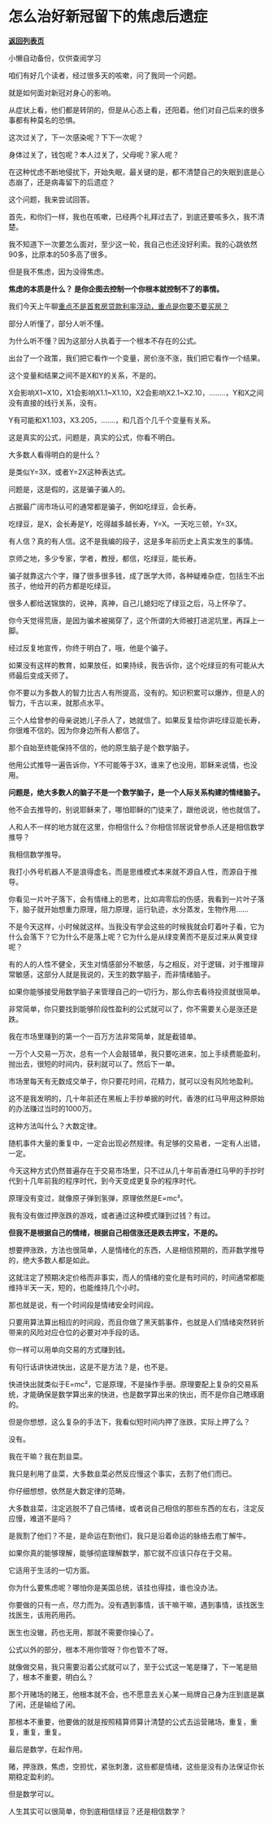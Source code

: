# 怎么治好新冠留下的焦虑后遗症

[**返回列表页**](/gzh/记忆承载3)

小懒自动备份，仅供查阅学习

咱们有好几个读者，经过很多天的咳嗽，问了我同一个问题。  

就是如何面对新冠对身心的影响。

从症状上看，他们都是转阴的，但是从心态上看，还阳着。他们对自己后来的很多事都有种莫名的恐惧。

这次过关了，下一次感染呢？下下一次呢？

身体过关了，钱包呢？本人过关了，父母呢？家人呢？  

在这种忧虑不断地侵扰下，开始失眠，最关键的是，都不清楚自己的失眠到底是心态崩了，还是病毒留下的后遗症？

这个问题，我来尝试回答。  

首先，和你们一样，我也在咳嗽，已经两个礼拜过去了，到底还要咳多久，我不清楚。

我不知道下一次要怎么面对，至少这一轮，我自己也还没好利索。我的心跳依然90多，比原本的50多高了很多。

但是我不焦虑，因为没得焦虑。  

 **焦虑的本质是什么？ 是你企图去控制一个你根本就控制不了的事情。**

我们今天上午聊[重点不是首套房贷款利率浮动，重点是你要不要买房？](http://mp.weixin.qq.com/s?__biz=MzU0MjYwNDU2Mw==&mid=2247509328&idx=1&sn=cf26e96e02cf35a736b351f4f56fcf99&chksm=fb1ac92ccc6d403a77ffe938623509db8cd485d5d9c98f1842cb603789529482bb9f89e016ab&scene=21#wechat_redirect)  

部分人听懂了，部分人听不懂。

为什么听不懂？因为这部分人执着于一个根本不存在的公式。  

出台了一个政策，我们把它看作一个变量，房价涨不涨，我们把它看作一个结果。  

这个变量和结果之间不是X和Y的关系，不是的。  

X会影响X1~X10，X1会影响X1.1~X1.10，X2会影响X2.1~X2.10，........，Y和X之间没有直接的线行关系，没有。

Y有可能和X1.103，X3.205，.......，和几百个几千个变量有关系。

这是真实的公式，问题是，真实的公式，你看不明白。

大多数人看得明白的是什么？  

是类似Y=3X，或者Y=2X这种表达式。  

问题是，这是假的，这是骗子骗人的。

占据最广阔市场认可的通常都是骗子，例如吃绿豆，会长寿。  

吃绿豆，是X，会长寿是Y，吃得越多越长寿，Y=X。一天吃三顿，Y=3X。

有人信？真的有人信。这不是我编的段子，这是多年前历史上真实发生的事情。

京师之地，多少专家，学者，教授，都信，吃绿豆，能长寿。  

骗子就靠这六个字，赚了很多很多钱，成了医学大师，各种疑难杂症，包括生不出孩子，他给开的药方都是吃绿豆。  

很多人都给送锦旗的，说神，真神，自己儿媳妇吃了绿豆之后，马上怀孕了。  

你今天觉得荒唐，是因为骗术被揭穿了，这个所谓的大师被打进泥坑里，再踩上一脚。  

经过反复地宣传，你终于明白了，哦，他是个骗子。  

如果没有这样的教育，如果放任，如果持续，我告诉你，这个吃绿豆的有可能从大师最后变成天师了。  

你不要以为多数人的智力比古人有所提高，没有的。知识积累可以爆炸，但是人的智力，千古以来，就那点水平。  

三个人给曾参的母亲说她儿子杀人了，她就信了。如果反复给你讲吃绿豆能长寿，你很难不信的。因为你身边所有人都信了。

那个自始至终能保持不信的，他的原生脑子是个数学脑子。  

他用公式推导一遍告诉你，Y不可能等于3X，谁来了也没用，耶稣来说情，也没用。  

 **问题是，绝大多数人的脑子不是一个数学脑子，是一个人际关系构建的情绪脑子。**

他不会去推导的，别说耶稣来了，哪怕耶稣的门徒来了，跟他说说，他也就信了。  

人和人不一样的地方就在这里，你相信什么？你相信邻居说曾参杀人还是相信数学推导？  

我相信数学推导。  

我打小外号机器人不是浪得虚名，而是思维模式本来就不源自人性，而源自于推导。  

你看见一片叶子落下，会有情绪上的思考，比如凋零后的伤感，我看到一片叶子落下，脑子就开始想重力原理，阻力原理，运行轨迹，水分蒸发，生物作用......

不是今天这样，小时候就这样。当我没有学会这些的时候我就会盯着叶子看，它为什么会落下？它为什么不是落上呢？它为什么是从绿变黄而不是反过来从黄变绿呢？  

有的人的人性不健全，天生对情感部分不敏感，与之相反，对于逻辑，对于推理非常敏感，这部分人就是我说的，天生的数学脑子，而非情绪脑子。  

如果你能够接受用数学脑子来管理自己的一切行为，那么你去看待投资就很简单。  

非常简单，你只要找到能够阶段性盈利的公式就可以了，你不需要关心是涨还是跌。  

我在市场里赚到的第一个一百万方法非常简单，就是截错单。  

一万个人交易一万次，总有一个人会敲错单，我只要吃进来，加上手续费能盈利，抛出去，很短的时间内，获利就可以了。然后下一单。  

市场里每天有无数成交单子，你只要花时间，花精力，就可以没有风险地盈利。  

这不是我发明的，几十年前还在黑板上手抄单据的时代，香港的红马甲用这种原始的办法赚过当时的1000万。

这种方法叫什么？大数定律。  

随机事件大量的重复中，一定会出现必然规律。有足够的交易者，一定有人出错，一定。  

今天这种方式仍然普遍存在于交易市场里，只不过从几十年前香港红马甲的手抄时代到十几年前我的程序时代，到今天变成更复杂的程序时代。  

原理没有变过，就像原子弹到氢弹，原理依然是E=mc²。

我有没有做过押涨跌的游戏，或者通过这种模式赚到过钱？有过。

 **但我不是根据自己的情绪，根据自己相信涨还是跌去押宝，不是的。**

想要押涨跌，方法也很简单，人是情绪化的东西，人是相信预期的，而非数学推导的，绝大多数人都是如此。  

这就注定了预期决定价格而非事实，而人的情绪的变化是有时间的，时间通常都能维持半天一天，短的，也能维持几个小时。

那也就是说，有一个时间段是情绪安全时间段。  

只要用算法算出相应的时间段，而且你做了黑天鹅事件，也就是人们情绪突然转折带来的风险对应仓位的必要对冲手段的话。  

你一样可以用单向交易的方式赚到钱。  

有句行话讲快进快出，这是不是方法？是，也不是。  

快进快出就类似于E=mc²，它是原理，不是操作手册。原理要配上复杂的交易系统，才能确保是数学算出来的快进，也是数学算出来的快出，而不是你自己瞎琢磨的。

但是你想想，这么复杂的手法下，我看似短时间内押了涨跌，实际上押了么？  

没有。

我在干嘛？我在割韭菜。

我只是利用了韭菜，大多数韭菜必然反应慢这个事实，去割了他们而已。

你仔细想想，依然是大数定律的范畴。  

大多数韭菜，注定逃脱不了自己情绪，或者说自己相信的那些东西的左右，注定反应慢，难道不是吗？

是我割了他们？不是，是命运在割他们，我只是沿着命运的脉络去庖丁解牛。  

如果你真的能够理解，能够彻底理解数学，那它就不应该只存在于交易。

它适用于生活的一切方面。

你为什么要焦虑呢？哪怕你是美国总统，该挂也得挂，谁也没办法。  

你要做的只有一点，尽力而为。没有遇到事情，该干嘛干嘛，遇到事情，该找医生找医生，该用药用药。

医生也没辙，药也无用，那就不需要你操心了。

公式以外的部分，根本不用你管呀？你也管不了呀。  

就像做交易，我只需要沿着公式就可以了，至于公式这一笔是赚了，下一笔是赔了，根本不重要，明白么？  

那个开赌场的赌王，他根本就不会，也不愿意去关心某一局牌自己身为庄到底是赢了闲，还是输给了闲。  

那根本不重要，他要做的就是按照精算师算计清楚的公式去运营赌场，重复，重复，重复，重复。

最后是数学，在起作用。  

赌，押涨跌，焦虑，空担忧，紧张刺激，这些都是情绪，这些是没有办法保证你长期稳定盈利的。  

但是数学可以。

人生其实可以很简单，你到底相信绿豆？还是相信数学？  


